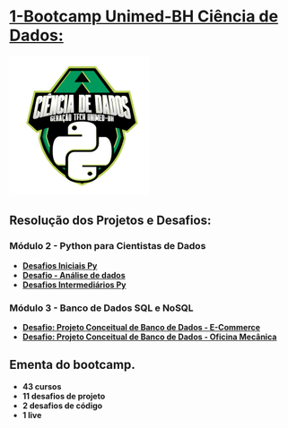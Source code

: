 
# [1-Bootcamp Unimed-BH Ciência de Dados:](https://github.com/Jcnok/digitalinnovationone/tree/main/Unimed-BH%20-%20Ci%C3%AAncia%20de%20Dados)

![alt tag](https://github.com/Jcnok/digitalinnovationone/blob/main/images/Unimed-BH-Ciencia_de_dados2.png)

## Resolução dos Projetos e Desafios:
### Módulo 2 - Python para Cientistas de Dados
* **[Desafios Iniciais Py](https://github.com/Jcnok/digitalinnovationone/blob/main/Unimed-BH%20-%20Ci%C3%AAncia%20de%20Dados/Desafios%20Iniciais%20Py%20-%20Unimed-BH.ipynb)**
* **[Desafio - Análise de dados](https://github.com/Jcnok/digitalinnovationone/blob/main/Unimed-BH%20-%20Ci%C3%AAncia%20de%20Dados/Desafio_An%C3%A1lise_de_dados.ipynb)**
* **[Desafios Intermediários Py](https://github.com/Jcnok/digitalinnovationone/blob/main/Unimed-BH%20-%20Ci%C3%AAncia%20de%20Dados/Desafios%20Intermedi%C3%A1rios%20Py%20-%20Unimed-BH.ipynb)**

### Módulo 3 - Banco de Dados SQL e NoSQL
* **[Desafio: Projeto Conceitual de Banco de Dados -  E-Commerce](https://github.com/Jcnok/digitalinnovationone/tree/main/modulo_3)**
* **[Desafio: Projeto Conceitual de Banco de Dados - Oficina Mecânica](https://github.com/Jcnok/digitalinnovationone/tree/main/modulo_3)**

## Ementa do bootcamp.

* **43 cursos**
* **11 desafios de projeto** 
* **2 desafios de código**
* **1 live**

